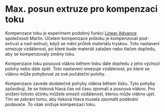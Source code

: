 Max. posun extruze pro kompenzaci toku
====
Kompenzace toku je experiment podobný funkci [Linear Advance](http://marlinfw.org/docs/features/lin_advance.html) společnosti Marlin. Účelem kompenzace průtoku je kompenzovat pod-extruzi a nad-extruzi, když se mění průtok materiálu tryskou. Toto nastavení omezuje vzdálenost, po které bude materiál zatažen nebo tlačen dopředu, aby se kompenzovaly změny toku.

Kompenzace toku posouvá vlákno během tisku dále dopředu z jeho výchozí polohy nebo dále zpět. Toto nastavení omezuje vzdálenost, po které se vlákno může pohybovat ze své počáteční polohy.

Kompenzace zavede dodatečné pohyby vlákna během tisku. Tyto pohyby způsobují, že se tisková hlava čas od času zpomalí a posouvá vlákno. Pro snížení tohoto účinku můžete omezit vzdálenost, kterou může vlákno ujet. Tím se zabrání tomu, aby tisková hlava musela zpomalit podávání podavače. To však snižuje kompenzaci toku.
